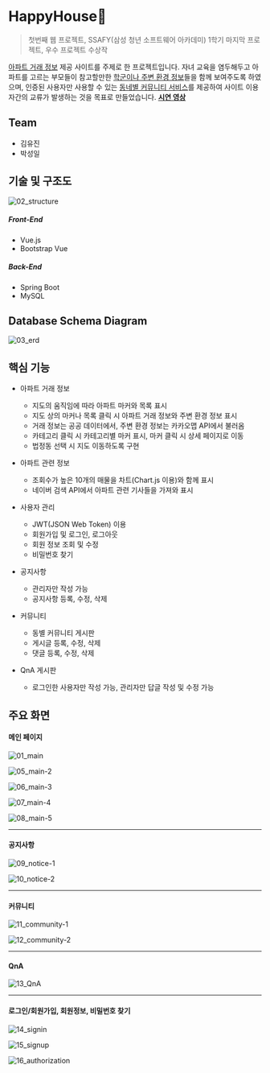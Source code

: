 # HappyHouse🏡

> 첫번째 웹 프로젝트, SSAFY(삼성 청년 소프트웨어 아카데미) 1학기 마지막 프로젝트, 우수 프로젝트 수상작

<u>아파트 거래 정보</u> 제공 사이트를 주제로 한 프로젝트입니다. 자녀 교육을 염두해두고 아파트를 고르는 부모들이 참고할만한 <u>학군이나 주변 환경 정보</u>들을 함께 보여주도록 하였으며, 인증된 사용자만 사용할 수 있는 <u>동네별 커뮤니티 서비스</u>를 제공하여 사이트 이용자간의 교류가 발생하는 것을 목표로 만들었습니다. [**시연 영상**](https://youtu.be/zkH_b0ycTug)



## Team

- 김유진
- 박성일



## 기술 및 구조도

![02_structure](https://user-images.githubusercontent.com/82884242/145828734-80ff22d5-95e7-4c71-95a7-6f9dd98c9365.png)

##### Front-End

- Vue.js
- Bootstrap Vue

##### Back-End

- Spring Boot
- MySQL



## Database Schema Diagram

![03_erd](https://user-images.githubusercontent.com/82884242/145827076-97eb5c9a-740d-4b7f-b469-c382b425a7e6.png)



## 핵심 기능

- 아파트 거래 정보
  - 지도의 움직임에 따라 아파트 마커와 목록 표시
  - 지도 상의 마커나 목록 클릭 시 아파트 거래 정보와 주변 환경 정보 표시
  - 거래 정보는 공공 데이터에서, 주변 환경 정보는 카카오맵 API에서 불러옴
  - 카테고리 클릭 시 카테고리별 마커 표시, 마커 클릭 시 상세 페이지로 이동
  - 법정동 선택 시 지도 이동하도록 구현 
- 아파트 관련 정보
  - 조회수가 높은 10개의 매물을 차트(Chart.js 이용)와 함께 표시
  - 네이버 검색 API에서 아파트 관련 기사들을 가져와 표시

- 사용자 관리
  - JWT(JSON Web Token) 이용
  - 회원가입 및 로그인, 로그아웃
  - 회원 정보 조회 및 수정
  - 비밀번호 찾기

- 공지사항
  - 관리자만 작성 가능
  - 공지사항 등록, 수정, 삭제

- 커뮤니티
  - 동별 커뮤니티 게시판
  - 게시글 등록, 수정, 삭제
  - 댓글 등록, 수정, 삭제
- QnA 게시판
  - 로그인한 사용자만 작성 가능, 관리자만 답글 작성 및 수정 가능



## 주요 화면

#### 메인 페이지

![01_main](https://user-images.githubusercontent.com/82884242/145827127-3d98e653-62e6-413d-86d2-e5a07ec58aa1.jpg)

![05_main-2](https://user-images.githubusercontent.com/82884242/145827156-9d5d0191-7cbb-4026-b364-518ddb982f1c.png)

![06_main-3](https://user-images.githubusercontent.com/82884242/145827199-75807bad-7ea1-4645-a7be-1819e1aef69a.png)

![07_main-4](https://user-images.githubusercontent.com/82884242/145827237-b399a1fa-8525-461c-9356-a090df6ce943.png)

![08_main-5](https://user-images.githubusercontent.com/82884242/145827273-42758506-f355-4781-8f2c-fe39e82842a6.png)

---

#### 공지사항

![09_notice-1](https://user-images.githubusercontent.com/82884242/145827301-42450a54-f04f-40cc-a32e-2f25a4a75f19.png)

![10_notice-2](https://user-images.githubusercontent.com/82884242/145827339-9b11307b-ab82-412c-84a1-405e3813e656.png)

---

#### 커뮤니티

![11_community-1](https://user-images.githubusercontent.com/82884242/145827353-616b7f7f-0406-4a2d-aaa2-a7eab83d5573.png)

![12_community-2](https://user-images.githubusercontent.com/82884242/145827398-c2655816-3125-44f8-8d2c-bd677a1b6ad8.png)

---

#### QnA

![13_QnA](https://user-images.githubusercontent.com/82884242/145827425-9940878a-a8e2-49ec-ad74-e268dc7852ad.png)

---

#### 로그인/회원가입, 회원정보, 비밀번호 찾기
![14_signin](https://user-images.githubusercontent.com/82884242/145827447-aeb0032f-3f64-412b-a232-1f2e23a0d049.png)

![15_signup](https://user-images.githubusercontent.com/82884242/145827463-a820ca44-fe4b-4191-8627-0fa4c11d9a1f.png)

![16_authorization](https://user-images.githubusercontent.com/82884242/145830191-a9c149a5-4190-4c8f-99cc-335d04eeefc5.png)


